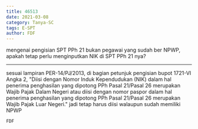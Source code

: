 ```yaml
---
title: 46513
date: 2021-03-08
category: Tanya-SC
tags: E-SPT
author: FDF
---
```


mengenai pengisian SPT PPh 21 bukan pegawai yang sudah ber NPWP, apakah tetap perlu menginputkan NIK di SPT PPh 21 nya?

---

sesuai lampiran PER-14/PJ/2013, di bagian petunjuk pengisian bupot 1721-VI Angka 2, "Diisi dengan Nomor Induk Kependudukan (NIK) dalam hal penerima penghasilan yang dipotong PPh Pasal 21/Pasal 26 merupakan Wajib Pajak Dalam Negeri atau diisi dengan nomor paspor dalam hal penerima penghasilan yang dipotong PPh Pasal 21/Pasal 26 merupakan Wajib Pajak Luar Negeri." jadi tetap harus diisi walaupun sudah memiliki NPWP

`FDF`
